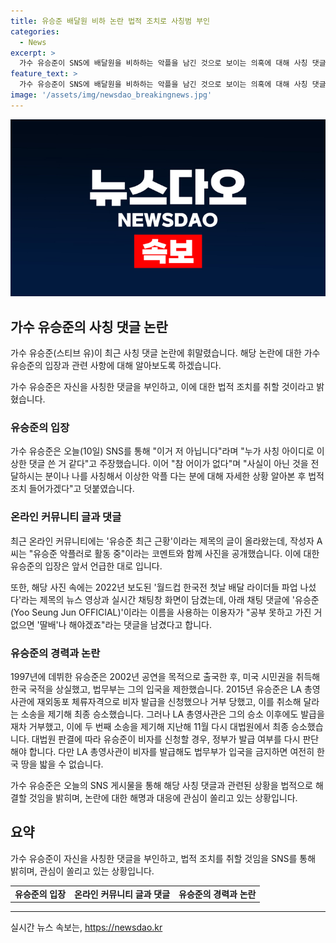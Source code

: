```yaml
---
title: 유승준 배달원 비하 논란 법적 조치로 사칭범 부인
categories:
  - News
excerpt: >
  가수 유승준이 SNS에 배달원을 비하하는 악플을 남긴 것으로 보이는 의혹에 대해 사칭 댓글이라고 반박했다. 이에 대해 유승준은 이거 저 아닙니다라며 누가 사칭 아이디로 이상한 댓글 쓴 거 같다고 언급했고, 법적 조치를 취할 것이라고 밝혔다. 유승준의 최근 근황을 담은 글에는 공부를 못하고 딸배를 해야겠다는 댓글이 달린 사진이 게재됐다. 그러나 유승준의 입국을 제한한 사실과 미국 시민권을 취득한 후에도 한국 국적을 상실했다는 사실이 포함돼 있었다.
feature_text: >
  가수 유승준이 SNS에 배달원을 비하하는 악플을 남긴 것으로 보이는 의혹에 대해 사칭 댓글이라고 반박했다. 이에 대해 유승준은 이거 저 아닙니다라며 누가 사칭 아이디로 이상한 댓글 쓴 거 같다고 언급했고, 법적 조치를 취할 것이라고 밝혔다. 유승준의 최근 근황을 담은 글에는 공부를 못하고 딸배를 해야겠다는 댓글이 달린 사진이 게재됐다. 그러나 유승준의 입국을 제한한 사실과 미국 시민권을 취득한 후에도 한국 국적을 상실했다는 사실이 포함돼 있었다.
image: '/assets/img/newsdao_breakingnews.jpg'
---
```


<p><img src="/assets/img/newsdao_breakingnews.jpg" alt="flaretime 속보" /></p>

<h2 data-ke-size="size26">가수 유승준의 사칭 댓글 논란</h2>

<p>가수 유승준(스티브 유)이 최근 사칭 댓글 논란에 휘말렸습니다. 해당 논란에 대한 가수 유승준의 입장과 관련 사항에 대해 알아보도록 하겠습니다.</p>

<p data-ke-size="size16">가수 유승준은 자신을 사칭한 댓글을 부인하고, 이에 대한 법적 조치를 취할 것이라고 밝혔습니다.</p>

<h3>유승준의 입장</h3>

<p>가수 유승준은 오늘(10일) SNS를 통해 "이거 저 아닙니다"라며 "누가 사칭 아이디로 이상한 댓글 쓴 거 같다"고 주장했습니다. 이어 "참 어이가 없다"며 "사실이 아닌 것을 전달하시는 분이나 나를 사칭해서 이상한 악플 다는 분에 대해 자세한 상황 알아본 후 법적 조치 들어가겠다"고 덧붙였습니다.</p>

<h3>온라인 커뮤니티 글과 댓글</h3>

<p>최근 온라인 커뮤니티에는 '유승준 최근 근황'이라는 제목의 글이 올라왔는데, 작성자 A씨는 "유승준 악플러로 활동 중"이라는 코멘트와 함께 사진을 공개했습니다. 이에 대한 유승준의 입장은 앞서 언급한 대로 입니다.</p>

<p data-ke-size="size16">또한, 해당 사진 속에는 2022년 보도된 '월드컵 한국전 첫날 배달 라이더들 파업 나섰다'라는 제목의 뉴스 영상과 실시간 채팅창 화면이 담겼는데, 아래 채팅 댓글에 '유승준 (Yoo Seung Jun OFFICIAL)'이라는 이름을 사용하는 이용자가 "공부 못하고 가진 거 없으면 '딸배'나 해야겠죠"라는 댓글을 남겼다고 합니다.</p>

<h3>유승준의 경력과 논란</h3>

<p>1997년에 데뷔한 유승준은 2002년 공연을 목적으로 출국한 후, 미국 시민권을 취득해 한국 국적을 상실했고, 법무부는 그의 입국을 제한했습니다. 2015년 유승준은 LA 총영사관에 재외동포 체류자격으로 비자 발급을 신청했으나 거부 당했고, 이를 취소해 달라는 소송을 제기해 최종 승소했습니다. 그러나 LA 총영사관은 그의 승소 이후에도 발급을 재차 거부했고, 이에 두 번째 소송을 제기해 지난해 11월 다시 대법원에서 최종 승소했습니다. 대법원 판결에 따라 유승준이 비자를 신청할 경우, 정부가 발급 여부를 다시 판단해야 합니다. 다만 LA 총영사관이 비자를 발급해도 법무부가 입국을 금지하면 여전히 한국 땅을 밟을 수 없습니다.</p>

<p data-ke-size="size16">가수 유승준은 오늘의 SNS 게시물을 통해 해당 사칭 댓글과 관련된 상황을 법적으로 해결할 것임을 밝히며, 논란에 대한 해명과 대응에 관심이 쏠리고 있는 상황입니다.</p>

<h2 data-ke-size="size26">요약</h2>

<p>가수 유승준이 자신을 사칭한 댓글을 부인하고, 법적 조치를 취할 것임을 SNS를 통해 밝히며, 관심이 쏠리고 있는 상황입니다.</p>

<table>
    <tbody>
        <tr>
            <td style="text-align: center; height: 17px;"><b>유승준의 입장</b></td>
            <td style="text-align: center; height: 17px;"><b>온라인 커뮤니티 글과 댓글</b></td>
            <td style="text-align: center; height: 17px;"><b>유승준의 경력과 논란</b></td>
        </tr>
    </tbody>
</table>

<hr data-ke-size="size16">
실시간 뉴스 속보는, <a href="https://newsdao.kr" rel="dofollow">https://newsdao.kr</a>



